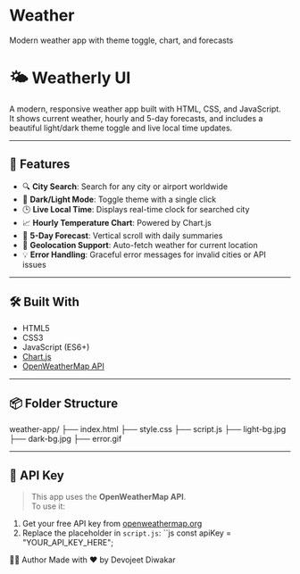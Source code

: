 # Weather
Modern weather app with theme toggle, chart, and forecasts

# 🌤️ Weatherly UI

A modern, responsive weather app built with HTML, CSS, and JavaScript.  
It shows current weather, hourly and 5-day forecasts, and includes a beautiful light/dark theme toggle and live local time updates.

---

## 🚀 Features

- 🔍 **City Search**: Search for any city or airport worldwide
- 🌙 **Dark/Light Mode**: Toggle theme with a single click
- 🕒 **Live Local Time**: Displays real-time clock for searched city
- 📈 **Hourly Temperature Chart**: Powered by Chart.js
- 📅 **5-Day Forecast**: Vertical scroll with daily summaries
- 🧭 **Geolocation Support**: Auto-fetch weather for current location
- 💡 **Error Handling**: Graceful error messages for invalid cities or API issues

---

## 🛠️ Built With

- HTML5
- CSS3
- JavaScript (ES6+)
- [Chart.js](https://www.chartjs.org/)
- [OpenWeatherMap API](https://openweathermap.org/api)

---

## 📦 Folder Structure

weather-app/
├── index.html
├── style.css
├── script.js
├── light-bg.jpg
├── dark-bg.jpg
├── error.gif

---

## 🔑 API Key

> This app uses the **OpenWeatherMap API**.  
To use it:
1. Get your free API key from [openweathermap.org](https://openweathermap.org/appid)
2. Replace the placeholder in `script.js`:
``js
const apiKey = "YOUR_API_KEY_HERE";

🙋‍♂️ Author
Made with ❤️ by Devojeet Diwakar
